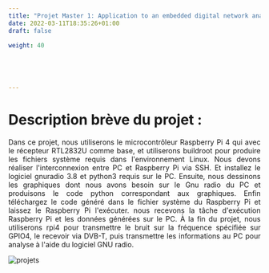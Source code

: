 ```yaml
---
title: "Projet Master 1: Application to an embedded digital network analyzer"
date: 2022-03-11T18:35:26+01:00
draft: false

weight: 40





---
```


# Description brève du projet :


<p align = "justify"> Dans ce projet, nous utiliserons le microcontrôleur Raspberry Pi 4 qui avec le récepteur RTL2832U comme base, et utiliserons buildroot pour produire les fichiers système requis dans l'environnement Linux. Nous devons réaliser l'interconnexion entre PC et Raspberry Pi via SSH. Et installez le logiciel gnuradio 3.8 et python3 requis sur le PC. Ensuite, nous dessinons les graphiques dont nous avons besoin sur le Gnu radio du PC et produisons le code python correspondant aux graphiques. Enfin téléchargez le code généré dans le fichier système du Raspberry Pi et laissez le Raspberry Pi l'exécuter. nous recevons la tâche d'exécution Raspberry Pi et les données générées sur le PC. À la fin du projet, nous utiliserons rpi4 pour transmettre le bruit sur la fréquence spécifiée sur GPIO4, le recevoir via DVB-T, puis transmettre les informations au PC pour analyse à l'aide du logiciel GNU radio. </p>


![projets](../../../projets/projet2.png )
